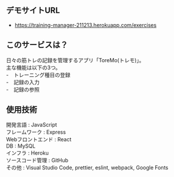 ## デモサイトURL<br>
  - https://training-manager-211213.herokuapp.com/exercises<br>

## このサービスは？<br>
  日々の筋トレの記録を管理するアプリ「ToreMo(トレモ)」。<br>
  主な機能は以下の3つ。<br>
    -　トレーニング種目の登録<br>
    -　記録の入力<br>
    -　記録の参照<br>

## 使用技術<br>
  開発言語 : JavaScript<br>
  フレームワーク : Express<br>
  Webフロントエンド : React<br>
  DB : MySQL<br>
  インフラ : Heroku<br>
  ソースコード管理 : GitHub<br>
  その他 : Visual Studio Code, prettier, eslint, webpack, Google Fonts<br>
  
